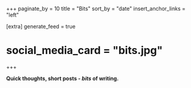 +++
paginate_by = 10
title = "Bits"
sort_by = "date"
insert_anchor_links = "left"

[extra]
generate_feed = true
# social_media_card = "bits.jpg"
+++

**Quick thoughts, short posts - _bits_ of writing.**
